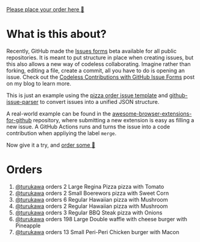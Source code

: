 [Please place your order here :pizza:](https://github.com/whythawk/momsi-tests/issues/new?assignees=&labels=order&template=order-pizza.yml&title=Order+Pizza)

# What is this about? 

Recently, GitHub made the [Issues forms](https://github.blog/changelog/2021-06-23-issues-forms-beta-for-public-repositories/) beta available for all public repositories. It is meant to put structure in place when creating issues, but this also allows a new way of codeless collaborating. Imagine rather than forking, editing a file, create a commit, all you have to do is opening an issue. Check out the [Codeless Contributions with GitHub Issue Forms](https://stefanbuck.com/blog/codeless-contributions-with-github-issue-forms) post on my blog to learn more.

This is just an example using the [pizza order issue template](https://github.com/whythawk/momsi-tests/blob/main/.github/ISSUE_TEMPLATE/order-pizza.yml) and [github-issue-parser](https://github.com/stefanbuck/github-issue-parser) to convert issues into a unified JSON structure. 

A real-world example can be found in the [awesome-browser-extensions-for-github](https://github.com/stefanbuck/awesome-browser-extensions-for-github/issues/new?assignees=&labels=submit&template=submit-extension.yml&title=Submit+new+extension) repository, where submitting a new extension is easy as filling a new issue. A GitHub Actions runs and turns the issue into a code contribution when appliying the label `merge`.

Now give it a try, and [order some :pizza:](https://github.com/whythawk/momsi-tests/issues/new?assignees=&labels=order&template=order-pizza.yml&title=Order+Pizza)

# Orders
1. [@turukawa](https://github.com/turukawa) orders 2 Large Regina Pizza pizza with Tomato
1. [@turukawa](https://github.com/turukawa) orders 2 Small Boerewors pizza with Sweet Corn
1. [@turukawa](https://github.com/turukawa) orders 6 Regular Hawaiian pizza with Mushroom
1. [@turukawa](https://github.com/turukawa) orders 2 Regular Hawaiian pizza with Mushroom
1. [@turukawa](https://github.com/turukawa) orders 3 Regular BBQ Steak pizza with Onions
1. [@turukawa](https://github.com/turukawa) orders 198 Large Double waffle with cheese burger with Pineapple
1. [@turukawa](https://github.com/turukawa) orders 13 Small Peri-Peri Chicken burger with Macon

